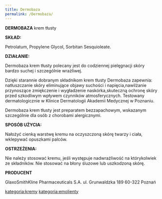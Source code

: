 ```yaml
---
title: Dermobaza
permalink: /Dermobaza/
---
```


**DERMOBAZA** krem tłusty

**SKŁAD:**

Petrolatum, Propylene Glycol, Sorbitan Sesquioleate.

**DZIAŁANIE:**

Dermobaza krem tłusty polecany jest do codziennej pielęgnacji skóry bardzo suchej i szczególnie wrażliwej.

Dzięki starannie dobranym składnikom krem tłusty Dermobaza zapewnia: natłuszczanie skóry eliminujące objawy suchości i napięcia,nawilżanie przynoszące zmiękczenie i wygładzenie naskórka,skuteczną ochronę skóry przed szkodliwym wpływem czynników atmosferycznych. Testowany dermatologicznie w Klinice Dermatologii Akademii Medycznej w Poznaniu.

Dermobaza krem tłusty jest preparatem bezzapachowym, wskazanym szczególnie dla osób z chorobami alergicznymi.

**SPOSÓB UŻYCIA:**

Nałożyć cienką warstwę kremu na oczyszczoną skórę twarzy i ciała, wklepywać opuszkami palców.

**OSTRZEŻENIA:**

Nie należy stosować kremu, jeśli występuje nadwrażliwość na którykolwiek ze składników. Nie stosować na błony śluzowe lub uszkodzoną skórę.

**PRODUCENT**

GlaxoSmithKline Pharmaceuticals S.A. ul. Grunwaldzka 189 60-322 Poznań

[kategoria:kremy](/kategoria:kremy "wikilink") [kategoria:emolienty](/kategoria:emolienty "wikilink")